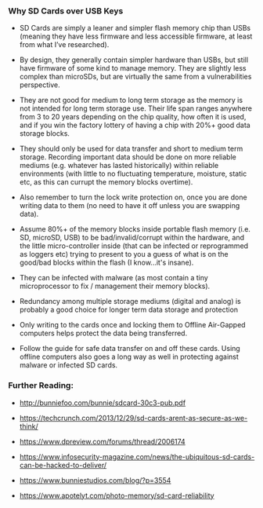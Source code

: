 ### Why SD Cards over USB Keys

- SD Cards are simply a leaner and simpler flash memory chip than USBs (meaning they have less firmware and less accessible firmware, at least from what I’ve researched).

- By design, they generally contain simpler hardware than USBs, but still have firmware of some kind to manage memory. They are slightly less complex than microSDs, but are virtually the same from a vulnerabilities perspective.

- They are not good for medium to long term storage as the memory is not intended for long term storage use. Their life span ranges anywhere from 3 to 20 years depending on the chip quality, how often it is used, and if you win the factory lottery of having a chip with 20%+ good data storage blocks.

- They should only be used for data transfer and short to medium term storage. Recording important data should be done on more reliable mediums (e.g. whatever has lasted historically) within reliable environments (with little to no fluctuating temperature, moisture, static etc, as this can currupt the memory blocks overtime).

- Also remember to turn the lock write protection on, once you are done writing data to them (no need to have it off unless you are swapping data).

- Assume 80%+ of the memory blocks inside portable flash memory (i.e. SD, microSD, USB) to be bad/invalid/corrupt within the hardware, and the little micro-controller inside (that can be infected or reprogrammed as loggers etc) trying to present to you a guess of what is on the good/bad blocks within the flash (I know...it's insane).

- They can be infected with malware (as most contain a tiny microprocessor to fix / management their memory blocks).

- Redundancy among multiple storage mediums (digital and analog) is probably a good choice for longer term data storage and protection

- Only writing to the cards once and locking them to Offline Air-Gapped computers helps protect the data being transferred.

- Follow the guide for safe data transfer on and off these cards. Using offline computers also goes a long way as well in protecting against malware or infected SD cards.

### Further Reading:
- http://bunniefoo.com/bunnie/sdcard-30c3-pub.pdf

- https://techcrunch.com/2013/12/29/sd-cards-arent-as-secure-as-we-think/

- https://www.dpreview.com/forums/thread/2006174

- https://www.infosecurity-magazine.com/news/the-ubiquitous-sd-cards-can-be-hacked-to-deliver/ 

- https://www.bunniestudios.com/blog/?p=3554

- https://www.apotelyt.com/photo-memory/sd-card-reliability
